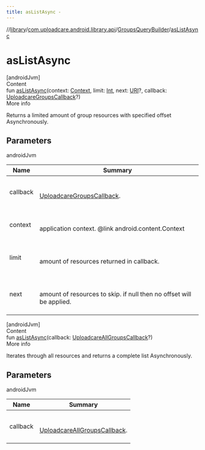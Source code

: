 ```yaml
---
title: asListAsync -
---
```

//[library](../../index.md)/[com.uploadcare.android.library.api](../index.md)/[GroupsQueryBuilder](index.md)/[asListAsync](as-list-async.md)



# asListAsync  
[androidJvm]  
Content  
fun [asListAsync](as-list-async.md)(context: [Context](https://developer.android.com/reference/kotlin/android/content/Context.html), limit: [Int](https://kotlinlang.org/api/latest/jvm/stdlib/kotlin/-int/index.html), next: [URI](https://developer.android.com/reference/kotlin/java/net/URI.html)?, callback: [UploadcareGroupsCallback](../../com.uploadcare.android.library.callbacks/-uploadcare-groups-callback/index.md)?)  
More info  


Returns a limited amount of group resources with specified offset Asynchronously.



## Parameters  
  
androidJvm  
  
|  Name|  Summary| 
|---|---|
| <a name="com.uploadcare.android.library.api/GroupsQueryBuilder/asListAsync/#android.content.Context#kotlin.Int#java.net.URI?#com.uploadcare.android.library.callbacks.UploadcareGroupsCallback?/PointingToDeclaration/"></a>callback| <a name="com.uploadcare.android.library.api/GroupsQueryBuilder/asListAsync/#android.content.Context#kotlin.Int#java.net.URI?#com.uploadcare.android.library.callbacks.UploadcareGroupsCallback?/PointingToDeclaration/"></a><br><br>[UploadcareGroupsCallback](../../com.uploadcare.android.library.callbacks/-uploadcare-groups-callback/index.md).<br><br>
| <a name="com.uploadcare.android.library.api/GroupsQueryBuilder/asListAsync/#android.content.Context#kotlin.Int#java.net.URI?#com.uploadcare.android.library.callbacks.UploadcareGroupsCallback?/PointingToDeclaration/"></a>context| <a name="com.uploadcare.android.library.api/GroupsQueryBuilder/asListAsync/#android.content.Context#kotlin.Int#java.net.URI?#com.uploadcare.android.library.callbacks.UploadcareGroupsCallback?/PointingToDeclaration/"></a><br><br>application context. @link android.content.Context<br><br>
| <a name="com.uploadcare.android.library.api/GroupsQueryBuilder/asListAsync/#android.content.Context#kotlin.Int#java.net.URI?#com.uploadcare.android.library.callbacks.UploadcareGroupsCallback?/PointingToDeclaration/"></a>limit| <a name="com.uploadcare.android.library.api/GroupsQueryBuilder/asListAsync/#android.content.Context#kotlin.Int#java.net.URI?#com.uploadcare.android.library.callbacks.UploadcareGroupsCallback?/PointingToDeclaration/"></a><br><br>amount of resources returned in callback.<br><br>
| <a name="com.uploadcare.android.library.api/GroupsQueryBuilder/asListAsync/#android.content.Context#kotlin.Int#java.net.URI?#com.uploadcare.android.library.callbacks.UploadcareGroupsCallback?/PointingToDeclaration/"></a>next| <a name="com.uploadcare.android.library.api/GroupsQueryBuilder/asListAsync/#android.content.Context#kotlin.Int#java.net.URI?#com.uploadcare.android.library.callbacks.UploadcareGroupsCallback?/PointingToDeclaration/"></a><br><br>amount of resources to skip. if null then no offset will be applied.<br><br>
  
  


[androidJvm]  
Content  
fun [asListAsync](as-list-async.md)(callback: [UploadcareAllGroupsCallback](../../com.uploadcare.android.library.callbacks/-uploadcare-all-groups-callback/index.md)?)  
More info  


Iterates through all resources and returns a complete list Asynchronously.



## Parameters  
  
androidJvm  
  
|  Name|  Summary| 
|---|---|
| <a name="com.uploadcare.android.library.api/GroupsQueryBuilder/asListAsync/#com.uploadcare.android.library.callbacks.UploadcareAllGroupsCallback?/PointingToDeclaration/"></a>callback| <a name="com.uploadcare.android.library.api/GroupsQueryBuilder/asListAsync/#com.uploadcare.android.library.callbacks.UploadcareAllGroupsCallback?/PointingToDeclaration/"></a><br><br>[UploadcareAllGroupsCallback](../../com.uploadcare.android.library.callbacks/-uploadcare-all-groups-callback/index.md).<br><br>
  
  



